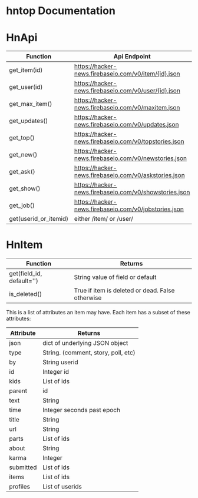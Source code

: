 hntop Documentation
==================

# HnApi

Function | Api Endpoint | Returns
---------|--------------|--------
get_item(id) | https://hacker-news.firebaseio.com/v0/item/{id}.json | HnItem
get_user(id) | https://hacker-news.firebaseio.com/v0/user/{id}.json | HnItem
get_max_item() | https://hacker-news.firebaseio.com/v0/maxitem.json | id
get_updates() | https://hacker-news.firebaseio.com/v0/updates.json | List of ids
get_top() | https://hacker-news.firebaseio.com/v0/topstories.json | List of ids
get_new() | https://hacker-news.firebaseio.com/v0/newstories.json | List of ids
get_ask() | https://hacker-news.firebaseio.com/v0/askstories.json | List of ids
get_show() | https://hacker-news.firebaseio.com/v0/showstories.json | List of ids
get_job() | https://hacker-news.firebaseio.com/v0/jobstories.json | List of ids
get(userid_or_itemid) | either /item/ or /user/ | HnItem

# HnItem

Function | Returns
---------|--------
get(field_id, default='') | String value of field or default
is_deleted() | True if item is deleted or dead. False otherwise

This is a list of attributes an item may have. Each item has a subset of these attributes:

Attribute | Returns
---------|--------
json | dict of underlying JSON object
type | String. (comment, story, poll, etc)
by | String userid
id | Integer id
kids | List of ids
parent | id
text | String
time | Integer seconds past epoch
title | String
url | String
parts | List of ids
about | String
karma | Integer
submitted | List of ids
items | List of ids
profiles | List of userids
